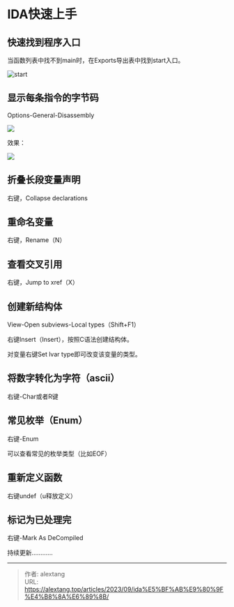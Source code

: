 # IDA快速上手


## 快速找到程序入口

当函数列表中找不到main时，在Exports导出表中找到start入口。

![start](https://cdn.jsdelivr.net/gh/thecoderalex/imgs@upload/2023/image-20230918083039907.png)

## 显示每条指令的字节码

Options-General-Disassembly

![](https://cdn.jsdelivr.net/gh/thecoderalex/imgs@upload/2023/image-20230918083227155.png)

效果：

![](https://cdn.jsdelivr.net/gh/thecoderalex/imgs@upload/2023/image-20230918083331039.png)

## 折叠长段变量声明

右键，Collapse declarations

## 重命名变量

右键，Rename（N）

## 查看交叉引用

右键，Jump to xref（X）

## 创建新结构体

View-Open subviews-Local types（Shift+F1）

右键Insert（Insert），按照C语法创建结构体。

对变量右键Set lvar type即可改变该变量的类型。

## 将数字转化为字符（ascii）

右键-Char或者R键

## 常见枚举（Enum）

右键-Enum

可以查看常见的枚举类型（比如EOF）

## 重新定义函数

右键undef（u释放定义）

## 标记为已处理完

右键-Mark As DeCompiled



持续更新…………


---

> 作者: alextang  
> URL: https://alextang.top/articles/2023/09/ida%E5%BF%AB%E9%80%9F%E4%B8%8A%E6%89%8B/  

